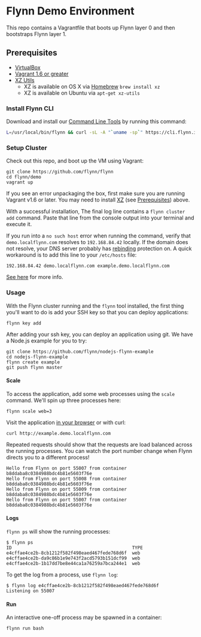 # Flynn Demo Environment

This repo contains a Vagrantfile that boots up Flynn layer 0 and then bootstraps
Flynn layer 1.
## Prerequisites

* [VirtualBox](https://www.virtualbox.org/)
* [Vagrant 1.6 or greater](http://www.vagrantup.com/)
* [XZ Utils](http://tukaani.org/xz/)
	* XZ is available on OS X via [Homebrew](http://brew.sh) `brew install xz`
	* XZ is available on Ubuntu via `apt-get xz-utils`

### Install Flynn CLI

Download and install our [Command Line Tools](/cli) by running this command:

```bash
L=/usr/local/bin/flynn && curl -sL -A "`uname -sp`" https://cli.flynn.io/flynn.gz | zcat >$L && chmod +x $L
```

### Setup Cluster

Check out this repo, and boot up the VM using Vagrant:

```text
git clone https://github.com/flynn/flynn
cd flynn/demo
vagrant up
```

If you see an error unpackaging the box, first make sure you are running Vagrant
v1.6 or later. You may need to install [XZ](http://tukaani.org/xz/) (see [Prerequisites](#Prerequisites)) above.

With a successful installation, The final log line contains a `flynn cluster add` command. Paste that line from the console output into your terminal and execute it.

If you run into a `no such host` error when running the command, verify that
`demo.localflynn.com` resolves to `192.168.84.42` locally. If the domain does
not resolve, your DNS server probably has
[rebinding](https://en.wikipedia.org/wiki/DNS_rebinding) protection on. A quick
workaround is to add this line to your `/etc/hosts` file:

```text
192.168.84.42 demo.localflynn.com example.demo.localflynn.com
```

[See here](https://github.com/flynn/flynn/issues/74#issuecomment-51848061) for
more info.


### Usage

With the Flynn cluster running and the `flynn` tool installed, the first thing you'll
want to do is add your SSH key so that you can deploy applications:

```text
flynn key add
```

After adding your ssh key, you can deploy an application using git. We have a Node.js example for you to try:

```text
git clone https://github.com/flynn/nodejs-flynn-example
cd nodejs-flynn-example
flynn create example
git push flynn master
```

#### Scale

To access the application, add some web processes using the `scale`
command. We'll spin up three processes here:

```text
flynn scale web=3
```

Visit the application [in your browser](http://example.demo.localflynn.com) or with curl:

```text
curl http://example.demo.localflynn.com
```

Repeated requests should show that the requests are load balanced across the
running processes. You can watch the port number change when Flynn directs you to a different process!

```text
Hello from Flynn on port 55007 from container b8ddaba8c0384988bdc4b81e5603f76e
Hello from Flynn on port 55008 from container b8ddaba8c0384988bdc4b81e5603f76e
Hello from Flynn on port 55009 from container b8ddaba8c0384988bdc4b81e5603f76e
Hello from Flynn on port 55007 from container b8ddaba8c0384988bdc4b81e5603f76e
```

#### Logs

`flynn ps` will show the running processes:

```text
$ flynn ps
ID                                             TYPE
e4cffae4ce2b-8cb1212f582f498eaed467fede768d6f  web
e4cffae4ce2b-da9c86b1e9e743f2acd5793b151dcf99  web
e4cffae4ce2b-1b17dd7be8e44ca1a76259a7bca244e1  web
```

To get the log from a process, use `flynn log`:

```text
$ flynn log e4cffae4ce2b-8cb1212f582f498eaed467fede768d6f
Listening on 55007
```

#### Run

An interactive one-off process may be spawned in a container:

```text
flynn run bash
```
